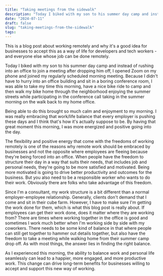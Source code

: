 ```yaml
---
title: "Taking meetings from the sidewalk"
description: "Today I biked with my son to his summer day camp and instead of rushing into an office to join a meeting after dropping him off, I opened Zoom on my phone and joined my regularly scheduled morning meeting."
date: "2024-07-11"
draft: false
slug: "taking-meetings-from-the-sidewalk"
tags:
---
```


<p>This is a blog post about working remotely and why it's a good idea for businesses to accept this as a way of life for developers and tech workers - and everyone else whose job can be done remotely. </p><p>Today I biked with my son to his summer day camp and instead of rushing into an office to join a meeting after dropping him off, I opened Zoom on my phone and joined my regularly scheduled morning meeting. Because I didn't have to hurry into an office building and sit in a boring conference room, I was able to take my time this morning, have a nice bike ride to camp and then walk my bike home through the neighborhood enjoying the summer streets while participating in the conference call taking in the summer morning on the walk back to my home office.</p><p>Being able to do this brought so much calm and enjoyment to my morning. I was really embracing that work/life balance that every employer is pushing these days and I think that's how it's actually suppose to be. By having that great moment this morning, I was more energized and positive going into the day. </p><p>The flexibility and positive energy that come with the freedoms of working remotely is one of the reasons why remote work should be embraced by businesses and not the opposite where employees are fleeing because they're being forced into an office. When people have the freedom to structure their day in a way that suits their needs, that includes job and personal needs, they're going to be more satisfied and motivated. Being more motivated is going to drive better productivity and outcomes for the business. But you also need to be a responsible worker who wants to do their work. Obviously there are folks who take advantage of this freedom.</p><p>Since I'm a consultant, my work structure is a bit different than a normal employer-employee relationship. Generally, clients don't demand that I come and sit in their cube farm. However, I have to make sure I'm getting the work done for them, which is what this blog post is really about. If employees can get their work done, does it matter where they are working from? There are times where working together in the office is good and sometimes I work much better when I'm working side by side with my coworkers. There needs to be some kind of balance in that where people can still get together to hammer out details together, but also have the freedom to take a meeting while walking home from their summer camp drop off. As with most things, the answer lies in finding the right balance.</p><p>As I experienced this morning, the ability to balance work and personal life seamlessly can lead to a happier, more engaged, and more productive work. This change can drive long-term benefits for businesses willing to accept and support this new way of working.</p>
